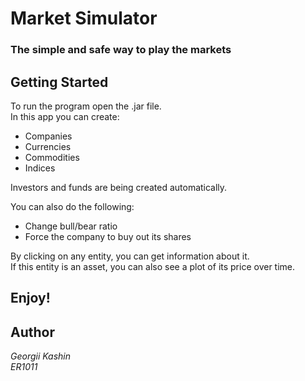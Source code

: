 # Market Simulator
### The simple and safe way to play the markets

## Getting Started
To run the program open the .jar file.\
In this app you can create:
* Companies
* Currencies
* Commodities
* Indices

Investors and funds are being created automatically.

You can also do the following:
* Change bull/bear ratio
* Force the company to buy out its shares

By clicking on any entity, you can get information about it.\
If this entity is an asset, you can also see a plot of its price over time.

## Enjoy!

## Author
*Georgii Kashin* \
*ER1011*